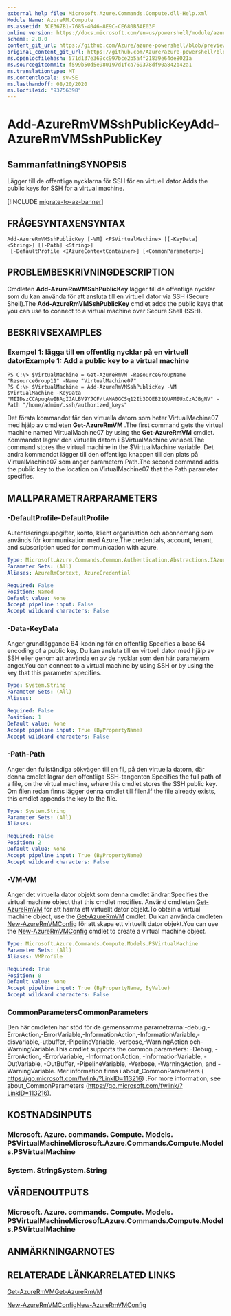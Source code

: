 ```yaml
---
external help file: Microsoft.Azure.Commands.Compute.dll-Help.xml
Module Name: AzureRM.Compute
ms.assetid: 3CE367B1-7685-4046-8E9C-CE680B5AE03F
online version: https://docs.microsoft.com/en-us/powershell/module/azurerm.compute/add-azurermvmsshpublickey
schema: 2.0.0
content_git_url: https://github.com/Azure/azure-powershell/blob/preview/src/ResourceManager/Compute/Commands.Compute/help/Add-AzureRmVMSshPublicKey.md
original_content_git_url: https://github.com/Azure/azure-powershell/blob/preview/src/ResourceManager/Compute/Commands.Compute/help/Add-AzureRmVMSshPublicKey.md
ms.openlocfilehash: 571d137e369cc997bce2b5a4f21839e64de8021a
ms.sourcegitcommit: f599b50d5e980197d1fca769378df90a842b42a1
ms.translationtype: MT
ms.contentlocale: sv-SE
ms.lasthandoff: 08/20/2020
ms.locfileid: "93756398"
---
```

# <span data-ttu-id="eb6ad-101">Add-AzureRmVMSshPublicKey</span><span class="sxs-lookup"><span data-stu-id="eb6ad-101">Add-AzureRmVMSshPublicKey</span></span>

## <span data-ttu-id="eb6ad-102">Sammanfattning</span><span class="sxs-lookup"><span data-stu-id="eb6ad-102">SYNOPSIS</span></span>
<span data-ttu-id="eb6ad-103">Lägger till de offentliga nycklarna för SSH för en virtuell dator.</span><span class="sxs-lookup"><span data-stu-id="eb6ad-103">Adds the public keys for SSH for a virtual machine.</span></span>

[!INCLUDE [migrate-to-az-banner](../../includes/migrate-to-az-banner.md)]

## <span data-ttu-id="eb6ad-104">FRÅGESYNTAXEN</span><span class="sxs-lookup"><span data-stu-id="eb6ad-104">SYNTAX</span></span>

```
Add-AzureRmVMSshPublicKey [-VM] <PSVirtualMachine> [[-KeyData] <String>] [[-Path] <String>]
 [-DefaultProfile <IAzureContextContainer>] [<CommonParameters>]
```

## <span data-ttu-id="eb6ad-105">PROBLEMBESKRIVNING</span><span class="sxs-lookup"><span data-stu-id="eb6ad-105">DESCRIPTION</span></span>
<span data-ttu-id="eb6ad-106">Cmdleten **Add-AzureRmVMSshPublicKey** lägger till de offentliga nycklar som du kan använda för att ansluta till en virtuell dator via SSH (Secure Shell).</span><span class="sxs-lookup"><span data-stu-id="eb6ad-106">The **Add-AzureRmVMSshPublicKey** cmdlet adds the public keys that you can use to connect to a virtual machine over Secure Shell (SSH).</span></span>

## <span data-ttu-id="eb6ad-107">BESKRIVS</span><span class="sxs-lookup"><span data-stu-id="eb6ad-107">EXAMPLES</span></span>

### <span data-ttu-id="eb6ad-108">Exempel 1: lägga till en offentlig nycklar på en virtuell dator</span><span class="sxs-lookup"><span data-stu-id="eb6ad-108">Example 1: Add a public key to a virtual machine</span></span>
```
PS C:\> $VirtualMachine = Get-AzureRmVM -ResourceGroupName "ResourceGroup11" -Name "VirtualMachine07"
PS C:\> $VirtualMachine = Add-AzureRmVMSshPublicKey -VM $VirtualMachine -KeyData "MIIDszCCApugAwIBAgIJALBV9YJCF/tAMA0GCSq12Ib3DQEB21QUAMEUxCzAJBgNV" -Path "/home/admin/.ssh/authorized_keys"
```

<span data-ttu-id="eb6ad-109">Det första kommandot får den virtuella datorn som heter VirtualMachine07 med hjälp av cmdleten **Get-AzureRmVM** .</span><span class="sxs-lookup"><span data-stu-id="eb6ad-109">The first command gets the virtual machine named VirtualMachine07 by using the **Get-AzureRmVM** cmdlet.</span></span>
<span data-ttu-id="eb6ad-110">Kommandot lagrar den virtuella datorn i $VirtualMachine variabel.</span><span class="sxs-lookup"><span data-stu-id="eb6ad-110">The command stores the virtual machine in the $VirtualMachine variable.</span></span>
<span data-ttu-id="eb6ad-111">Det andra kommandot lägger till den offentliga knappen till den plats på VirtualMachine07 som anger parametern Path.</span><span class="sxs-lookup"><span data-stu-id="eb6ad-111">The second command adds the public key to the location on VirtualMachine07 that the Path parameter specifies.</span></span>

## <span data-ttu-id="eb6ad-112">MALLPARAMETRAR</span><span class="sxs-lookup"><span data-stu-id="eb6ad-112">PARAMETERS</span></span>

### <span data-ttu-id="eb6ad-113">-DefaultProfile</span><span class="sxs-lookup"><span data-stu-id="eb6ad-113">-DefaultProfile</span></span>
<span data-ttu-id="eb6ad-114">Autentiseringsuppgifter, konto, klient organisation och abonnemang som används för kommunikation med Azure.</span><span class="sxs-lookup"><span data-stu-id="eb6ad-114">The credentials, account, tenant, and subscription used for communication with azure.</span></span>

```yaml
Type: Microsoft.Azure.Commands.Common.Authentication.Abstractions.IAzureContextContainer
Parameter Sets: (All)
Aliases: AzureRmContext, AzureCredential

Required: False
Position: Named
Default value: None
Accept pipeline input: False
Accept wildcard characters: False
```

### <span data-ttu-id="eb6ad-115">-Data</span><span class="sxs-lookup"><span data-stu-id="eb6ad-115">-KeyData</span></span>
<span data-ttu-id="eb6ad-116">Anger grundläggande 64-kodning för en offentlig.</span><span class="sxs-lookup"><span data-stu-id="eb6ad-116">Specifies a base 64 encoding of a public key.</span></span>
<span data-ttu-id="eb6ad-117">Du kan ansluta till en virtuell dator med hjälp av SSH eller genom att använda en av de nycklar som den här parametern anger.</span><span class="sxs-lookup"><span data-stu-id="eb6ad-117">You can connect to a virtual machine by using SSH or by using the key that this parameter specifies.</span></span>

```yaml
Type: System.String
Parameter Sets: (All)
Aliases:

Required: False
Position: 1
Default value: None
Accept pipeline input: True (ByPropertyName)
Accept wildcard characters: False
```

### <span data-ttu-id="eb6ad-118">-Path</span><span class="sxs-lookup"><span data-stu-id="eb6ad-118">-Path</span></span>
<span data-ttu-id="eb6ad-119">Anger den fullständiga sökvägen till en fil, på den virtuella datorn, där denna cmdlet lagrar den offentliga SSH-tangenten.</span><span class="sxs-lookup"><span data-stu-id="eb6ad-119">Specifies the full path of a file, on the virtual machine, where this cmdlet stores the SSH public key.</span></span>
<span data-ttu-id="eb6ad-120">Om filen redan finns lägger denna cmdlet till filen.</span><span class="sxs-lookup"><span data-stu-id="eb6ad-120">If the file already exists, this cmdlet appends the key to the file.</span></span>

```yaml
Type: System.String
Parameter Sets: (All)
Aliases:

Required: False
Position: 2
Default value: None
Accept pipeline input: True (ByPropertyName)
Accept wildcard characters: False
```

### <span data-ttu-id="eb6ad-121">-VM</span><span class="sxs-lookup"><span data-stu-id="eb6ad-121">-VM</span></span>
<span data-ttu-id="eb6ad-122">Anger det virtuella dator objekt som denna cmdlet ändrar.</span><span class="sxs-lookup"><span data-stu-id="eb6ad-122">Specifies the virtual machine object that this cmdlet modifies.</span></span>
<span data-ttu-id="eb6ad-123">Använd cmdleten [Get-AzureRmVM](./Get-AzureRmVM.md) för att hämta ett virtuellt dator objekt.</span><span class="sxs-lookup"><span data-stu-id="eb6ad-123">To obtain a virtual machine object, use the [Get-AzureRmVM](./Get-AzureRmVM.md) cmdlet.</span></span>
<span data-ttu-id="eb6ad-124">Du kan använda cmdleten [New-AzureRmVMConfig](./New-AzureRmVMConfig.md) för att skapa ett virtuellt dator objekt.</span><span class="sxs-lookup"><span data-stu-id="eb6ad-124">You can use the [New-AzureRmVMConfig](./New-AzureRmVMConfig.md) cmdlet to create a virtual machine object.</span></span>

```yaml
Type: Microsoft.Azure.Commands.Compute.Models.PSVirtualMachine
Parameter Sets: (All)
Aliases: VMProfile

Required: True
Position: 0
Default value: None
Accept pipeline input: True (ByPropertyName, ByValue)
Accept wildcard characters: False
```

### <span data-ttu-id="eb6ad-125">CommonParameters</span><span class="sxs-lookup"><span data-stu-id="eb6ad-125">CommonParameters</span></span>
<span data-ttu-id="eb6ad-126">Den här cmdleten har stöd för de gemensamma parametrarna:-debug,-ErrorAction,-ErrorVariable,-InformationAction,-InformationVariable,-disvariable,-utbuffer,-PipelineVariable,-verbose,-WarningAction och-WarningVariable.</span><span class="sxs-lookup"><span data-stu-id="eb6ad-126">This cmdlet supports the common parameters: -Debug, -ErrorAction, -ErrorVariable, -InformationAction, -InformationVariable, -OutVariable, -OutBuffer, -PipelineVariable, -Verbose, -WarningAction, and -WarningVariable.</span></span> <span data-ttu-id="eb6ad-127">Mer information finns i about_CommonParameters ( https://go.microsoft.com/fwlink/?LinkID=113216) .</span><span class="sxs-lookup"><span data-stu-id="eb6ad-127">For more information, see about_CommonParameters (https://go.microsoft.com/fwlink/?LinkID=113216).</span></span>

## <span data-ttu-id="eb6ad-128">KOSTNADS</span><span class="sxs-lookup"><span data-stu-id="eb6ad-128">INPUTS</span></span>

### <span data-ttu-id="eb6ad-129">Microsoft. Azure. commands. Compute. Models. PSVirtualMachine</span><span class="sxs-lookup"><span data-stu-id="eb6ad-129">Microsoft.Azure.Commands.Compute.Models.PSVirtualMachine</span></span>

### <span data-ttu-id="eb6ad-130">System. String</span><span class="sxs-lookup"><span data-stu-id="eb6ad-130">System.String</span></span>

## <span data-ttu-id="eb6ad-131">VÄRDEN</span><span class="sxs-lookup"><span data-stu-id="eb6ad-131">OUTPUTS</span></span>

### <span data-ttu-id="eb6ad-132">Microsoft. Azure. commands. Compute. Models. PSVirtualMachine</span><span class="sxs-lookup"><span data-stu-id="eb6ad-132">Microsoft.Azure.Commands.Compute.Models.PSVirtualMachine</span></span>

## <span data-ttu-id="eb6ad-133">ANMÄRKNINGAR</span><span class="sxs-lookup"><span data-stu-id="eb6ad-133">NOTES</span></span>

## <span data-ttu-id="eb6ad-134">RELATERADE LÄNKAR</span><span class="sxs-lookup"><span data-stu-id="eb6ad-134">RELATED LINKS</span></span>

[<span data-ttu-id="eb6ad-135">Get-AzureRmVM</span><span class="sxs-lookup"><span data-stu-id="eb6ad-135">Get-AzureRmVM</span></span>](./Get-AzureRmVM.md)

[<span data-ttu-id="eb6ad-136">New-AzureRmVMConfig</span><span class="sxs-lookup"><span data-stu-id="eb6ad-136">New-AzureRmVMConfig</span></span>](./New-AzureRmVMConfig.md)
